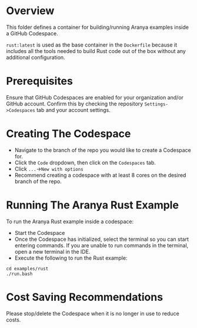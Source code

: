 # Overview

This folder defines a container for building/running Aranya examples inside a GitHub Codespace.

`rust:latest` is used as the base container in the `Dockerfile` because it includes all the tools needed to build Rust code out of the box without any additional configuration.

# Prerequisites

Ensure that GitHub Codespaces are enabled for your organization and/or GitHub account.
Confirm this by checking the repository `Settings->Codespaces` tab and your account settings.

# Creating The Codespace

- Navigate to the branch of the repo you would like to create a Codespace for.
- Click the `Code` dropdown, then click on the `Codespaces` tab.
- Click `...`->`New with options`
- Recommend creating a codespace with at least 8 cores on the desired branch of the repo.

# Running The Aranya Rust Example

To run the Aranya Rust example inside a codespace:
- Start the Codespace
- Once the Codespace has initialized, select the terminal so you can start entering commands. If you are unable to run commands in the terminal, open a new terminal in the IDE.
- Execute the following to run the Rust example:
```
cd examples/rust
./run.bash
```

# Cost Saving Recommendations

Please stop/delete the Codespace when it is no longer in use to reduce costs.
